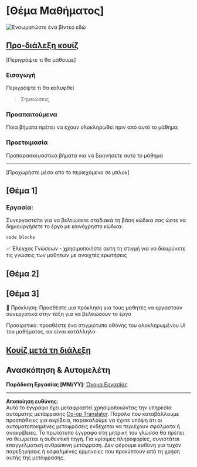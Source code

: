 <!--
CO_OP_TRANSLATOR_METADATA:
{
  "original_hash": "0494be70ad7fadd13a8c3d549c23e355",
  "translation_date": "2025-08-27T21:32:14+00:00",
  "source_file": "lesson-template/README.md",
  "language_code": "el"
}
-->
# [Θέμα Μαθήματος]

![Ενσωματώστε ένα βίντεο εδώ](../../../lesson-template/video-url)

## [Προ-διάλεξη κουίζ](../../../lesson-template/quiz-url)

[Περιγράψτε τι θα μάθουμε]

### Εισαγωγή

Περιγράψτε τι θα καλυφθεί

> Σημειώσεις

### Προαπαιτούμενα

Ποια βήματα πρέπει να έχουν ολοκληρωθεί πριν από αυτό το μάθημα;

### Προετοιμασία

Προπαρασκευαστικά βήματα για να ξεκινήσετε αυτό το μάθημα

---

[Προχωρήστε μέσα από το περιεχόμενο σε μπλοκ]

## [Θέμα 1]

### Εργασία:

Συνεργαστείτε για να βελτιώσετε σταδιακά τη βάση κώδικα σας ώστε να δημιουργήσετε το έργο με κοινόχρηστο κώδικα:

```html
code blocks
```

✅ Έλεγχος Γνώσεων - χρησιμοποιήστε αυτή τη στιγμή για να διευρύνετε τις γνώσεις των μαθητών με ανοιχτές ερωτήσεις

## [Θέμα 2]

## [Θέμα 3]

🚀 Πρόκληση: Προσθέστε μια πρόκληση για τους μαθητές να εργαστούν συνεργατικά στην τάξη για να βελτιώσουν το έργο

Προαιρετικό: προσθέστε ένα στιγμιότυπο οθόνης του ολοκληρωμένου UI του μαθήματος, αν είναι κατάλληλο

## [Κουίζ μετά τη διάλεξη](../../../lesson-template/quiz-url)

## Ανασκόπηση & Αυτομελέτη

**Παράδοση Εργασίας [MM/YY]**: [Όνομα Εργασίας](assignment.md)

---

**Αποποίηση ευθύνης**:  
Αυτό το έγγραφο έχει μεταφραστεί χρησιμοποιώντας την υπηρεσία αυτόματης μετάφρασης [Co-op Translator](https://github.com/Azure/co-op-translator). Παρόλο που καταβάλλουμε προσπάθειες για ακρίβεια, παρακαλούμε να έχετε υπόψη ότι οι αυτοματοποιημένες μεταφράσεις ενδέχεται να περιέχουν σφάλματα ή ανακρίβειες. Το πρωτότυπο έγγραφο στη μητρική του γλώσσα θα πρέπει να θεωρείται η αυθεντική πηγή. Για κρίσιμες πληροφορίες, συνιστάται επαγγελματική ανθρώπινη μετάφραση. Δεν φέρουμε ευθύνη για τυχόν παρεξηγήσεις ή εσφαλμένες ερμηνείες που προκύπτουν από τη χρήση αυτής της μετάφρασης.